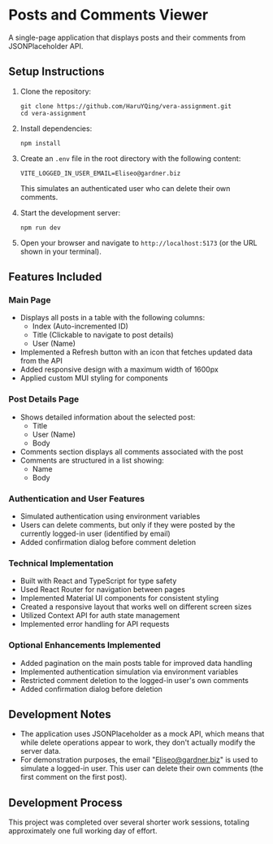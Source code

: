 # Posts and Comments Viewer

A single-page application that displays posts and their comments from JSONPlaceholder API.

## Setup Instructions

1. Clone the repository:

   ```
   git clone https://github.com/HaruYQing/vera-assignment.git
   cd vera-assignment
   ```

2. Install dependencies:

   ```
   npm install
   ```

3. Create an `.env` file in the root directory with the following content:

   ```
   VITE_LOGGED_IN_USER_EMAIL=Eliseo@gardner.biz
   ```

   This simulates an authenticated user who can delete their own comments.

4. Start the development server:

   ```
   npm run dev
   ```

5. Open your browser and navigate to `http://localhost:5173` (or the URL shown in your terminal).

## Features Included

### Main Page

- Displays all posts in a table with the following columns:
  - Index (Auto-incremented ID)
  - Title (Clickable to navigate to post details)
  - User (Name)
- Implemented a Refresh button with an icon that fetches updated data from the API
- Added responsive design with a maximum width of 1600px
- Applied custom MUI styling for components

### Post Details Page

- Shows detailed information about the selected post:
  - Title
  - User (Name)
  - Body
- Comments section displays all comments associated with the post
- Comments are structured in a list showing:
  - Name
  - Body

### Authentication and User Features

- Simulated authentication using environment variables
- Users can delete comments, but only if they were posted by the currently logged-in user (identified by email)
- Added confirmation dialog before comment deletion

### Technical Implementation

- Built with React and TypeScript for type safety
- Used React Router for navigation between pages
- Implemented Material UI components for consistent styling
- Created a responsive layout that works well on different screen sizes
- Utilized Context API for auth state management
- Implemented error handling for API requests

### Optional Enhancements Implemented

- Added pagination on the main posts table for improved data handling
- Implemented authentication simulation via environment variables
- Restricted comment deletion to the logged-in user's own comments
- Added confirmation dialog before deletion

## Development Notes

- The application uses JSONPlaceholder as a mock API, which means that while delete operations appear to work, they don't actually modify the server data.
- For demonstration purposes, the email "Eliseo@gardner.biz" is used to simulate a logged-in user. This user can delete their own comments (the first comment on the first post).

## Development Process

This project was completed over several shorter work sessions, totaling approximately one full working day of effort.

